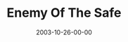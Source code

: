 ---
layout: message
category: message
series: "Public Enemy"
title: "Enemy Of The Safe"
date: 2003-10-26-00-00
message_id: 200
audio: "http://s3.amazonaws.com/crossroads-media/media/legacy/mp3/PE_03_10-26-03_Enemy_Of_The_Safe.mp3"
audio-duration: "39:53"
explicit: "N"
---